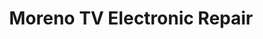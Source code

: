 ---
title: "Moreno TV Electronic Repair"
url: /san-juan/moreno-tv-electronic-repair/
shop: Allgemein
---